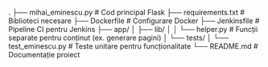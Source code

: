 .
├── mihai_eminescu.py          # Cod principal Flask
├── requirements.txt           # Biblioteci necesare
├── Dockerfile                 # Configurare Docker
├── Jenkinsfile                # Pipeline CI pentru Jenkins
├── app/
│   ├── lib/
│   │   └── helper.py          # Funcții separate pentru conținut (ex. generare pagini)
│   └── tests/
│       └── test_eminescu.py   # Teste unitare pentru funcționalitate
└── README.md                  # Documentație proiect

